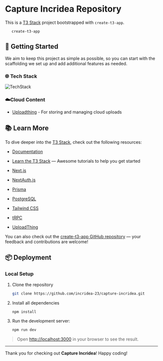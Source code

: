 # Capture Incridea Repository

This is a [T3 Stack](https://create.t3.gg/) project bootstrapped with `create-t3-app`.

 ```bash
    create-t3-app
 ```

## 🚀 Getting Started

We aim to keep this project as simple as possible, so you can start with the scaffolding we set up and add additional features as needed.


### 🌐 Tech Stack
![TechStack](https://github.com/user-attachments/assets/9c53a83e-8522-4a75-973b-bd79e676cdf3)


### ☁️Cloud Content 
- [Uploadthing](https://uploadthing.com) - For storing and managing cloud uploads

## 📚 Learn More

To dive deeper into the [T3 Stack](https://create.t3.gg/), check out the following resources:

- [Documentation](https://create.t3.gg/)
- [Learn the T3 Stack](https://create.t3.gg/en/faq#what-learning-resources-are-currently-available) — Awesome tutorials to help you get started

- [Next.js](https://nextjs.org)
- [NextAuth.js](https://next-auth.js.org)
- [Prisma](https://prisma.io)
- [PostgreSQL](https://www.postgresql.org/)
- [Tailwind CSS](https://tailwindcss.com)
- [tRPC](https://trpc.io)
- [UploadThing](https://docs.uploadthing.com)


You can also check out the [create-t3-app GitHub repository](https://github.com/t3-oss/create-t3-app) — your feedback and contributions are welcome!

## 📦 Deployment

### Local Setup

1. Clone the repository

    ```bash
    git clone https://github.com/incridea-23/capture-incridea.git
    ```

2. Install all dependencies

    ```bash
    npm install
    ```

3. Run the development server:

    ```bash
    npm run dev
    ```

> Open [http://localhost:3000](http://localhost:3000) in your browser to see the result.

---

Thank you for checking out **Capture Incridea**! Happy coding!
